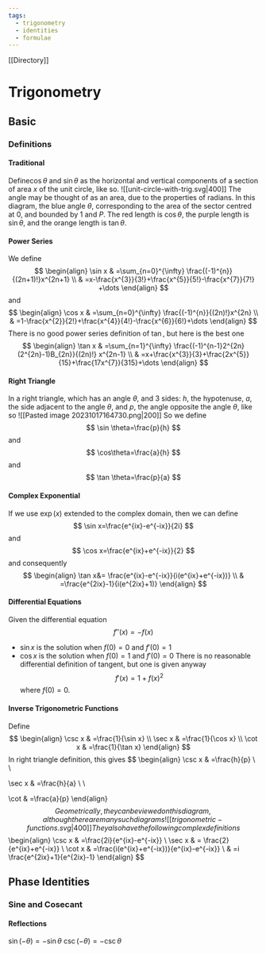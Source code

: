 ```yaml
---
tags:
  - trigonometry
  - identities
  - formulae
---
```

[[Directory]]
# Trigonometry
## Basic
### Definitions
#### Traditional
Define${} \cos \theta {}$ and ${} \sin \theta {}$ as the horizontal and vertical components of a section of area $x {}$ of the unit circle, like so.
![[unit-circle-with-trig.svg|400]]
The angle may be thought of as an area, due to the properties of radians. 
In this diagram, the blue angle $\theta {}$, corresponding to the area of the sector centred at $0 {}$, and bounded by ${} 1 {}$ and ${} P {}$. The red length is ${} \cos \theta {}$, the purple length is ${} \sin \theta {}$, and the orange length is $\tan\theta {}$.

#### Power Series
We define 
$$
\begin{align}
 \sin x & =\sum_{n=0}^{\infty} \frac{(-1)^{n}}{(2n+1)!}x^{2n+1}   \\
 & =x-\frac{x^{3}}{3!}+\frac{x^{5}}{5!}-\frac{x^{7}}{7!} +\dots
 \end{align}
$$
and 
$$
\begin{align}
 \cos x & =\sum_{n=0}^{\infty} \frac{(-1)^{n}}{(2n)!}x^{2n}   \\
 & =1-\frac{x^{2}}{2!}+\frac{x^{4}}{4!}-\frac{x^{6}}{6!}+\dots
 \end{align}
$$
There is no good power series definition of $\tan {}$, but here is the best one
$$
\begin{align}
 \tan x & =\sum_{n=1}^{\infty} \frac{(-1)^{n-1}2^{2n}(2^{2n}-1)B_{2n}}{(2n)!} x^{2n-1}   \\
 & =x+\frac{x^{3}}{3}+\frac{2x^{5}}{15}+\frac{17x^{7}}{315}+\dots
 \end{align}
$$

#### Right Triangle
In a right triangle, which has an angle ${} \theta {}$, and 3 sides: $h {}$, the hypotenuse, ${} a {}$, the side adjacent to the angle ${} \theta {}$, and ${} p$, the angle opposite the angle $\theta {}$, like so
![[Pasted image 20231017164730.png|200]]
So we define 
$$
\sin \theta=\frac{p}{h}
$$
and
$$
\cos\theta=\frac{a}{h}
$$
and
$$
\tan \theta=\frac{p}{a}
$$
#### Complex Exponential
If we use $\exp (x) {}$ extended to the complex domain, then we can define
$$
\sin x=\frac{e^{ix}-e^{-ix}}{2i}
$$
and
$$
\cos x=\frac{e^{ix}+e^{-ix}}{2}
$$
and consequently
$$
\begin{align}
 \tan x&= \frac{e^{ix}-e^{-ix}}{i(e^{ix}+e^{-ix})} \\
 & =\frac{e^{2ix}-1}{i(e^{2ix}+1)} 
 \end{align}
$$
#### Differential Equations
Given the differential equation
$$
f''(x)=-f(x)
$$
- ${} \sin x {}$ is the solution when ${} f(0)=0 {}$ and $f'(0)=1$
- ${} \cos x$ is the solution when ${} f(0)=1 {}$ and ${} f'(0)=0 {}$
There is no reasonable differential definition of tangent, but one is given anyway
$$
f'(x)=1+f(x)^{2}
$$
where ${} f(0)=0 {}$.
#### Inverse Trigonometric Functions
Define
$$
\begin{align}
\csc x & =\frac{1}{\sin x} \\
\sec x & =\frac{1}{\cos x} \\
\cot x & =\frac{1}{\tan x}
\end{align}
$$
In right triangle definition, this gives
$$
\begin{align}
\csc x & =\frac{h}{p} \\ \\

\sec x & =\frac{h}{a} \\ \\

\cot & =\frac{a}{p}
\end{align}
$$
Geometrically, they can be viewed on this diagram, although there are many such diagrams
![[trigonometric-functions.svg|400]]
They also have the following complex definitions
$$
\begin{align}
\csc x & =\frac{2i}{e^{ix}-e^{-ix}} \\
\sec x & = \frac{2}{e^{ix}+e^{-ix}} \\
\cot x & =\frac{i(e^{ix}+e^{-ix})}{e^{ix}-e^{-ix}} \\
 & =i \frac{e^{2ix}+1}{e^{2ix}-1}
\end{align}
$$
## Phase Identities
### Sine and Cosecant
#### Reflections
${} \sin(-\theta)=-\sin\theta {}$
${} \csc(-\theta)=-\csc\theta {}$

